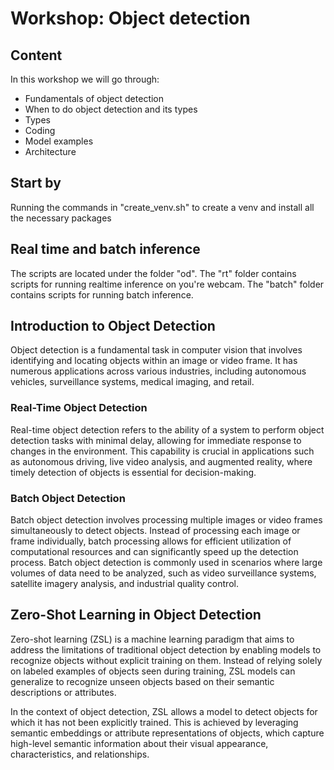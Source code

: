 # Workshop: Object detection

## Content

In this workshop we will go through:

- Fundamentals of object detection
- When to do object detection and its types
- Types
- Coding
- Model examples
- Architecture

## Start by

Running the commands in "create_venv.sh" to create a venv and install all the necessary packages

## Real time and batch inference
The scripts are located under the folder "od". 
The "rt" folder contains scripts for running realtime inference on you're webcam.
The "batch" folder contains scripts for running batch inference.

## Introduction to Object Detection

Object detection is a fundamental task in computer vision that involves identifying and locating objects within an image or video frame. It has numerous applications across various industries, including autonomous vehicles, surveillance systems, medical imaging, and retail.

### Real-Time Object Detection

Real-time object detection refers to the ability of a system to perform object detection tasks with minimal delay, allowing for immediate response to changes in the environment. This capability is crucial in applications such as autonomous driving, live video analysis, and augmented reality, where timely detection of objects is essential for decision-making.

### Batch Object Detection

Batch object detection involves processing multiple images or video frames simultaneously to detect objects. Instead of processing each image or frame individually, batch processing allows for efficient utilization of computational resources and can significantly speed up the detection process. Batch object detection is commonly used in scenarios where large volumes of data need to be analyzed, such as video surveillance systems, satellite imagery analysis, and industrial quality control.

## Zero-Shot Learning in Object Detection

Zero-shot learning (ZSL) is a machine learning paradigm that aims to address the limitations of traditional object detection by enabling models to recognize objects without explicit training on them. Instead of relying solely on labeled examples of objects seen during training, ZSL models can generalize to recognize unseen objects based on their semantic descriptions or attributes.

In the context of object detection, ZSL allows a model to detect objects for which it has not been explicitly trained. This is achieved by leveraging semantic embeddings or attribute representations of objects, which capture high-level semantic information about their visual appearance, characteristics, and relationships.
